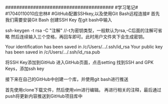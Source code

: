 #######################################
#学习笔记#
#17040110010应忠林#
#GitHub配置SSHkey,以及使用Git Bash远程连接#
首先我们需要安装Git Bash
创建SSH Key
在git bash中输入

ssh-keygen -t rsa -C "注解"     //-t为密钥类型，一般默认为rsa,-C后面的注解可省略
然后连续输入三个空格，再回车即可。此时用户文件夹下会生成密钥。

Your identification has been saved in /c/Users/…/.ssh/id_rsa
Your public key has been saved in /c/Users/…/.ssh/id_rsa.pub


将SSH Key添加到GitHub
进入GitHub页面，点击setting
找到SSH and GPK Keys，添加ssh key

接下来在自己的GitHub中创建一个库，并使用git bash进行推送

首先使用clone下载文件，然后使用vim进行编辑。
再进行相关的注释，最后通过push将更新内容推送到GitHub项目库中




